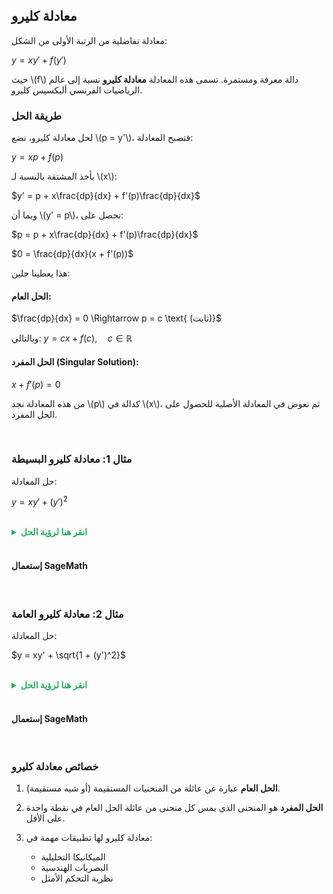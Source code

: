 


## معادلة كليرو

معادلة تفاضلية من الرتبة الأولى من الشكل:

$y = xy' + f(y')$

حيث \\(f\\) دالة معرفة ومستمرة. تسمى هذه المعادلة **معادلة كليرو** نسبة إلى عالم الرياضيات الفرنسي أليكسيس كليرو.

### طريقة الحل

لحل معادلة كليرو، نضع \\(p = y'\\)، فتصبح المعادلة:

$y = xp + f(p)$

بأخذ المشتقة بالنسبة لـ \\(x\\):

$y' = p + x\frac{dp}{dx} + f'(p)\frac{dp}{dx}$

وبما أن \\(y' = p\\)، نحصل على:

$p = p + x\frac{dp}{dx} + f'(p)\frac{dp}{dx}$

$0 = \frac{dp}{dx}(x + f'(p))$

هذا يعطينا حلين:

#### الحل العام:
$\frac{dp}{dx} = 0 \Rightarrow p = c \text{ (ثابت)}$

وبالتالي:
$y = cx + f(c), \quad c \in \mathbb{R}$

#### الحل المفرد (Singular Solution):
$x + f'(p) = 0$

من هذه المعادلة نجد \\(p\\) كدالة في \\(x\\)، ثم نعوض في المعادلة الأصلية للحصول على الحل المفرد.

<br>

### مثال 1: معادلة كليرو البسيطة

حل المعادلة:

$y = xy' + (y')^2$

<br>
<details>
  <summary style="color: #27ae60; font-weight: bold;"> انقر هنا لرؤية الحل</summary>

<br>

**الخطوة 1:** تحديد الشكل

هذه معادلة كليرو حيث \\(f(p) = p^2\\)

**الخطوة 2:** الحل العام

$y = cx + c^2, \quad c \in \mathbb{R}$

هذا عبارة عن عائلة من القطع المكافئة.

**الخطوة 3:** الحل المفرد

من الشرط \\(x + f'(p) = 0\\):

$x + 2p = 0 \Rightarrow p = -\frac{x}{2}$

بالتعويض في المعادلة الأصلية:

$y = x \cdot \left(-\frac{x}{2}\right) + \left(-\frac{x}{2}\right)^2$

$y = -\frac{x^2}{2} + \frac{x^2}{4} = -\frac{x^2}{4}$

**الحل النهائي:**

- الحل العام: \\(y = cx + c^2\\)
- الحل المفرد: \\(y = -\frac{x^2}{4}\\)

</details>
<br>

#### إستعمال SageMath

<div class="sage">
  <script type="text/x-sage">
x = var("x")
y = function('y')(x)
# معادلة كليرو: y = x*y' + (y')^2
# الحل العام
c = var('c')
general_solution = c*x + c^2
print("الحل العام:")
pretty_print("y =", general_solution)

# الحل المفرد
singular_solution = -x^2/4
print("\nالحل المفرد:")
pretty_print("y =", singular_solution)

# رسم العائلة من الحلول
import matplotlib.pyplot as plt
import numpy as np

x_vals = np.linspace(-3, 3, 100)
plt.figure(figsize=(10, 6))

# رسم الحلول العامة لقيم مختلفة من c
for c_val in [-2, -1, 0, 1, 2]:
    y_vals = c_val * x_vals + c_val**2
    plt.plot(x_vals, y_vals, 'b--', alpha=0.7, label=f'c = {c_val}' if c_val == 2 else '')

# رسم الحل المفرد
y_singular = -x_vals**2/4
plt.plot(x_vals, y_singular, 'r-', linewidth=3, label='الحل المفرد')

plt.grid(True)
plt.xlabel('x')
plt.ylabel('y')
plt.title('معادلة كليرو: y = xy\' + (y\')²')
plt.legend()
plt.show()
  </script>
</div>

<br>

### مثال 2: معادلة كليرو العامة

حل المعادلة:

$y = xy' + \sqrt{1 + (y')^2}$

<br>
<details>
  <summary style="color: #27ae60; font-weight: bold;"> انقر هنا لرؤية الحل</summary>

<br>

**الخطوة 1:** تحديد الشكل

هذه معادلة كليرو حيث \\(f(p) = \sqrt{1 + p^2}\\)

**الخطوة 2:** الحل العام

$y = cx + \sqrt{1 + c^2}, \quad c \in \mathbb{R}$

هذا عبارة عن عائلة من الخطوط المستقيمة.

**الخطوة 3:** الحل المفرد

من الشرط \\(x + f'(p) = 0\\):

$f'(p) = \frac{d}{dp}\sqrt{1 + p^2} = \frac{p}{\sqrt{1 + p^2}}$

إذن:
$x + \frac{p}{\sqrt{1 + p^2}} = 0$

$\frac{p}{\sqrt{1 + p^2}} = -x$

بتربيع الطرفين:
$\frac{p^2}{1 + p^2} = x^2$

$p^2 = x^2(1 + p^2)$

$p^2(1 - x^2) = x^2$

$p^2 = \frac{x^2}{1 - x^2} \quad (|x| < 1)$

$p = \pm \frac{x}{\sqrt{1 - x^2}}$

بالتعويض في المعادلة الأصلية والتبسيط، نحصل على:

$y = \pm 1$

**الحل النهائي:**

- الحل العام: \\(y = cx + \sqrt{1 + c^2}\\)
- الحل المفرد: \\(y = \pm 1\\)

</details>
<br>

#### إستعمال SageMath

<div class="sage">
  <script type="text/x-sage">
x = var("x")
y = function('y')(x)
# معادلة كليرو: y = x*y' + sqrt(1 + (y')^2)
# الحل العام
c = var('c')
general_solution = c*x + sqrt(1 + c^2)
print("الحل العام:")
pretty_print("y =", general_solution)

# الحل المفرد
print("\nالحل المفرد:")
pretty_print("y = ±1")

# التحقق من الحل المفرد y = 1
print("\nتحقق من الحل المفرد y = 1:")
print("y' = 0")
print("الطرف الأيمن: x(0) + sqrt(1 + 0²) = sqrt(1) = 1")
print("الطرف الأيسر: y = 1")
print("✓ الحل صحيح")
  </script>
</div>

<br>

### خصائص معادلة كليرو

1. **الحل العام** عبارة عن عائلة من المنحنيات المستقيمة (أو شبه مستقيمة).

2. **الحل المفرد** هو المنحنى الذي يمس كل منحنى من عائلة الحل العام في نقطة واحدة على الأقل.

3. معادلة كليرو لها تطبيقات مهمة في:
   - الميكانيكا التحليلية
   - البصريات الهندسية  
   - نظرية التحكم الأمثل

<br>

